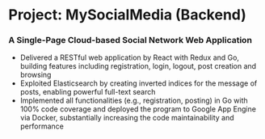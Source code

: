# Project: MySocialMedia (Backend)
### A Single-Page Cloud-based Social Network Web Application
- Delivered a RESTful web application by React with Redux and Go, building features including registration, login, logout, post creation and browsing
- Exploited Elasticsearch by creating inverted indices for the message of posts, enabling powerful full-text search
- Implemented all functionalities (e.g., registration, posting) in Go with 100% code coverage and deployed the
program to Google App Engine via Docker, substantially increasing the code maintainability and performance
